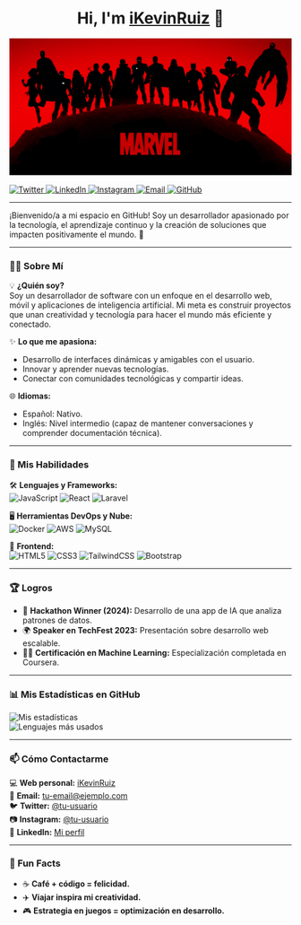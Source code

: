 <h1 align="center">Hi, I'm <a href="https://tu-web-aqui.com">iKevinRuiz</a> 👋</h1>

![Banner de Bienvenida](./banner.jpg)

<!-- Badges de Redes Sociales -->
<p align="left">
  <a href="https://twitter.com/tu-usuario">
    <img src="https://img.shields.io/badge/Twitter-%231DA1F2.svg?style=flat&logo=twitter&logoColor=white" alt="Twitter">
  </a>
  <a href="https://linkedin.com/in/tu-perfil">
    <img src="https://img.shields.io/badge/LinkedIn-%230077B5.svg?style=flat&logo=linkedin&logoColor=white" alt="LinkedIn">
  </a>
  <a href="https://instagram.com/tu-usuario">
    <img src="https://img.shields.io/badge/Instagram-%23E4405F.svg?style=flat&logo=instagram&logoColor=white" alt="Instagram">
  </a>
  <a href="mailto:tu-email@ejemplo.com">
    <img src="https://img.shields.io/badge/Email-D14836?style=flat&logo=gmail&logoColor=white" alt="Email">
  </a>
  <a href="https://github.com/ikevinruiz">
    <img src="https://img.shields.io/badge/GitHub-181717?style=flat&logo=github&logoColor=white" alt="GitHub">
  </a>
</p>

---

¡Bienvenido/a a mi espacio en GitHub! Soy un desarrollador apasionado por la tecnología, el aprendizaje continuo y la creación de soluciones que impacten positivamente el mundo. 🚀

---

### 👨‍💻 Sobre Mí
💡 **¿Quién soy?**  
Soy un desarrollador de software con un enfoque en el desarrollo web, móvil y aplicaciones de inteligencia artificial. Mi meta es construir proyectos que unan creatividad y tecnología para hacer el mundo más eficiente y conectado.

✨ **Lo que me apasiona:**
- Desarrollo de interfaces dinámicas y amigables con el usuario.
- Innovar y aprender nuevas tecnologías.
- Conectar con comunidades tecnológicas y compartir ideas.

🌐 **Idiomas:**  
- Español: Nativo.  
- Inglés: Nivel intermedio (capaz de mantener conversaciones y comprender documentación técnica).

---

### 🌟 Mis Habilidades
🛠️ **Lenguajes y Frameworks:**  
![JavaScript](https://img.shields.io/badge/JavaScript-ES6%2B-yellow?style=flat-square&logo=javascript) 
![React](https://img.shields.io/badge/React.js-Front--End-blue?style=flat-square&logo=react) 
![Laravel](https://img.shields.io/badge/Laravel-FF2D20?style=flat-square&logo=laravel&logoColor=white)

🖥️ **Herramientas DevOps y Nube:**  
![Docker](https://img.shields.io/badge/Docker-Containers-blue?style=flat-square&logo=docker) 
![AWS](https://img.shields.io/badge/AWS-Cloud-orange?style=flat-square&logo=amazon-aws) 
![MySQL](https://img.shields.io/badge/MySQL-4479A1?style=flat-square&logo=mysql&logoColor=white)

🎨 **Frontend:**  
![HTML5](https://img.shields.io/badge/HTML5-Markup-orange?style=flat-square&logo=html5) 
![CSS3](https://img.shields.io/badge/CSS3-Styles-blue?style=flat-square&logo=css3) 
![TailwindCSS](https://img.shields.io/badge/TailwindCSS-Design-teal?style=flat-square&logo=tailwind-css) 
![Bootstrap](https://img.shields.io/badge/Bootstrap-7952B3?style=flat-square&logo=bootstrap&logoColor=white)

---

### 🏆 Logros
- 🥇 **Hackathon Winner (2024):** Desarrollo de una app de IA que analiza patrones de datos.
- 🌍 **Speaker en TechFest 2023:** Presentación sobre desarrollo web escalable.
- 🧑‍💻 **Certificación en Machine Learning:** Especialización completada en Coursera.

---

### 📊 Mis Estadísticas en GitHub
![Mis estadísticas](https://github-readme-stats.vercel.app/api?username=ikevinruiz&show_icons=true&count_private=true&include_all_commits=true&theme=radical)  
![Lenguajes más usados](https://github-readme-stats.vercel.app/api/top-langs/?username=ikevinruiz&layout=compact&theme=radical)

---

### 📫 Cómo Contactarme
💻 **Web personal:** [iKevinRuiz](https://tu-web-aqui.com)  
📧 **Email:** [tu-email@ejemplo.com](mailto:tu-email@ejemplo.com)  
🐦 **Twitter:** [@tu-usuario](https://twitter.com/tu-usuario)  
📷 **Instagram:** [@tu-usuario](https://instagram.com/tu-usuario)  
💼 **LinkedIn:** [Mi perfil](https://linkedin.com/in/tu-perfil)

---

### 🎉 Fun Facts
- ☕ **Café + código = felicidad.**
- ✈️ **Viajar inspira mi creatividad.**
- 🎮 **Estrategia en juegos = optimización en desarrollo.**
